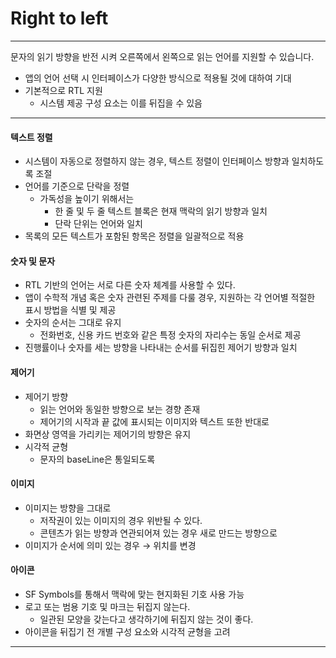 # Right to left

---

<aside>

문자의 읽기 방향을 반전 시켜 오른쪽에서 왼쪽으로 읽는 언어를 지원할 수 있습니다. 

</aside>

- 앱의 언어 선택 시 인터페이스가 다양한 방식으로 적용될 것에 대하여 기대
- 기본적으로 RTL 지원
    - 시스템 제공 구성 요소는 이를 뒤집을 수 있음

---

#### 텍스트 정렬

- 시스템이 자동으로 정렬하지 않는 경우, 텍스트 정렬이 인터페이스 방향과 일치하도록 조절
- 언어를 기준으로 단락을 정렬
    - 가독성을 높이기 위해서는
        - 한 줄 및 두 줄 텍스트 블록은 현재 맥락의 읽기 방향과 일치
        - 단락 단위는 언어와 일치
- 목록의 모든 텍스트가 포함된 항목은 정렬을 일괄적으로 적용

#### 숫자 및 문자

- RTL 기반의 언어는 서로 다른 숫자 체계를 사용할 수 있다.
- 앱이 수학적 개념 혹은 숫자 관련된 주제를 다룰 경우, 지원하는 각 언어별 적절한 표시 방법을 식별 및 제공
- 숫자의 순서는 그대로 유지
    - 전화번호, 신용 카드 번호와 같은 특정 숫자의 자리수는 동일 순서로 제공
- 진행률이나 숫자를 세는 방향을 나타내는 순서를 뒤집힌 제어기 방향과 일치

#### 제어기

- 제어기 방향
    - 읽는 언어와 동일한 방향으로 보는 경향 존재
    - 제어기의 시작과 끝 값에 표시되는 이미지와 텍스트 또한 반대로
- 화면상 영역을 가리키는 제어기의 방향은 유지
- 시각적 균형
    - 문자의 baseLine은 통일되도록

#### 이미지

- 이미지는 방향을 그대로
    - 저작권이 있는 이미지의 경우 위반될 수 있다.
    - 콘텐츠가 읽는 방향과 연관되어져 있는 경우 새로 만드는 방향으로
- 이미지가 순서에 의미 있는 경우 → 위치를 변경

#### 아이콘

- SF Symbols를 통해서 맥락에 맞는 현지화된 기호 사용 가능
- 로고 또는 범용 기호 및 마크는 뒤집지 않는다.
    - 일관된 모양을 갖는다고 생각하기에 뒤집지 않는 것이 좋다.
- 아이콘을 뒤집기 전 개별 구성 요소와 시각적 균형을 고려

---